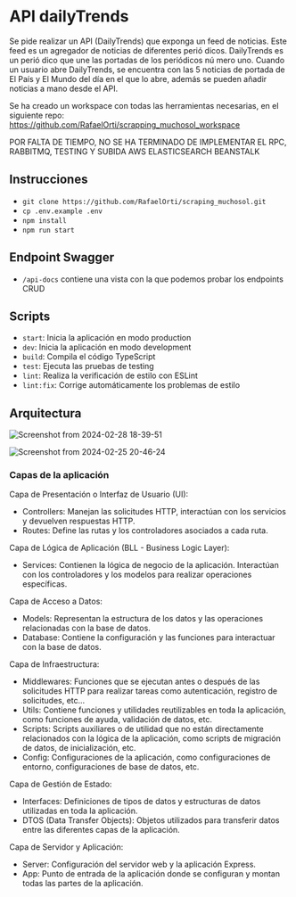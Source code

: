 # API dailyTrends

Se pide realizar un API (DailyTrends) que exponga un feed de noticias. Este feed es un
agregador de noticias de diferentes perió dicos. DailyTrends es un perió dico que une las
portadas de los periódicos nú mero uno.
Cuando un usuario abre DailyTrends, se encuentra con las 5 noticias de portada de El País y
El Mundo del día en el que lo abre, además se pueden añadir noticias a mano desde el API.

Se ha creado un workspace con todas las herramientas necesarias, en el siguiente repo: https://github.com/RafaelOrti/scrapping_muchosol_workspace

POR FALTA DE TIEMPO, NO SE HA TERMINADO DE IMPLEMENTAR EL RPC, RABBITMQ, TESTING Y SUBIDA AWS ELASTICSEARCH BEANSTALK

## Instrucciones

- `git clone https://github.com/RafaelOrti/scraping_muchosol.git`
- `cp .env.example .env`
- `npm install` 
- `npm run start` 

## Endpoint Swagger

- `/api-docs` contiene una vista con la que podemos probar los endpoints CRUD

## Scripts

- `start`: Inicia la aplicación en modo production
- `dev`: Inicia la aplicación en modo development
- `build`: Compila el código TypeScript
- `test`: Ejecuta las pruebas de testing
- `lint`: Realiza la verificación de estilo con ESLint
- `lint:fix`: Corrige automáticamente los problemas de estilo

## Arquitectura

![Screenshot from 2024-02-28 18-39-51](https://github.com/RafaelOrti/scraping_muchosol/assets/45425367/cd930d34-3a90-45ce-9e2b-e72560375ca5)


![Screenshot from 2024-02-25 20-46-24](https://github.com/RafaelOrti/scraping_muchosol/assets/45425367/15a09cf1-fcf4-46ad-ae21-a3426b6b184c)


### Capas de la aplicación

Capa de Presentación o Interfaz de Usuario (UI):
- Controllers: Manejan las solicitudes HTTP, interactúan con los servicios y devuelven respuestas HTTP.
- Routes: Define las rutas y los controladores asociados a cada ruta.

Capa de Lógica de Aplicación (BLL - Business Logic Layer):
- Services: Contienen la lógica de negocio de la aplicación. Interactúan con los controladores y los modelos para realizar operaciones específicas.

Capa de Acceso a Datos:
- Models: Representan la estructura de los datos y las operaciones relacionadas con la base de datos.
- Database: Contiene la configuración y las funciones para interactuar con la base de datos.

Capa de Infraestructura:
- Middlewares: Funciones que se ejecutan antes o después de las solicitudes HTTP para realizar tareas como autenticación, registro de solicitudes, etc...
- Utils: Contiene funciones y utilidades reutilizables en toda la aplicación, como funciones de ayuda, validación de datos, etc.
- Scripts: Scripts auxiliares o de utilidad que no están directamente relacionados con la lógica de la aplicación, como scripts de migración de datos, de inicialización, etc.
- Config: Configuraciones de la aplicación, como configuraciones de entorno, configuraciones de base de datos, etc.

Capa de Gestión de Estado:
- Interfaces: Definiciones de tipos de datos y estructuras de datos utilizadas en toda la aplicación.
- DTOS (Data Transfer Objects): Objetos utilizados para transferir datos entre las diferentes capas de la aplicación.

Capa de Servidor y Aplicación:
- Server: Configuración del servidor web y la aplicación Express.
- App: Punto de entrada de la aplicación donde se configuran y montan todas las partes de la aplicación.

